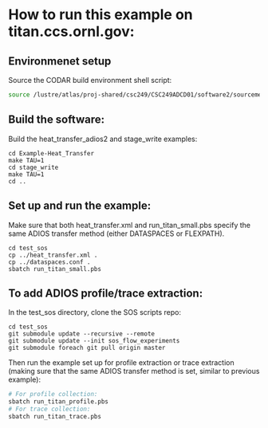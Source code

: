 # How to run this example on titan.ccs.ornl.gov:

## Environmenet setup

Source the CODAR build environment shell script:

```bash
source /lustre/atlas/proj-shared/csc249/CSC249ADCD01/software2/sourceme-titan.sh
```

## Build the software:

Build the heat_transfer_adios2 and stage_write examples:

```
cd Example-Heat_Transfer
make TAU=1
cd stage_write
make TAU=1
cd ..
```

## Set up and run the example:

Make sure that both heat_transfer.xml and run_titan_small.pbs specify the same
ADIOS transfer method (either DATASPACES or FLEXPATH).

```
cd test_sos
cp ../heat_transfer.xml .
cp ../dataspaces.conf .
sbatch run_titan_small.pbs
```

## To add ADIOS profile/trace extraction:

In the test_sos directory, clone the SOS scripts repo:

```
cd test_sos
git submodule update --recursive --remote
git submodule update --init sos_flow_experiments
git submodule foreach git pull origin master
```

Then run the example set up for profile extraction or trace extraction (making
sure that the same ADIOS transfer method is set, similar to previous example):

```bash
# For profile collection:
sbatch run_titan_profile.pbs
# For trace collection:
sbatch run_titan_trace.pbs
```

